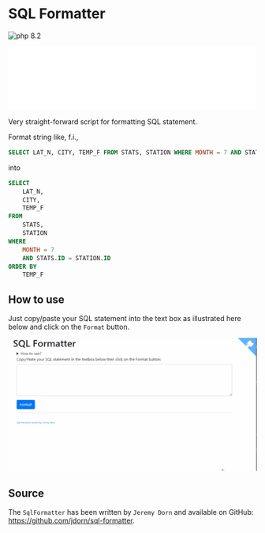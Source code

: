 # SQL Formatter

![php 8.2](https://img.shields.io/badge/php-8.2-brightgreen?style=flat)

![Banner](./banner.svg)

Very straight-forward script for formatting SQL statement.

Format string like, f.i.,

```sql
SELECT LAT_N, CITY, TEMP_F FROM STATS, STATION WHERE MONTH = 7 AND STATS.ID = STATION.ID ORDER BY TEMP_F
```

into

```sql
SELECT
    LAT_N,
    CITY,
    TEMP_F
FROM
    STATS,
    STATION
WHERE
    MONTH = 7
    AND STATS.ID = STATION.ID
ORDER BY
    TEMP_F
```

## How to use

Just copy/paste your SQL statement into the text box as illustrated here below and click on the `Format` button.

![sql_formatter](images/demo.gif)

## Source

The `SqlFormatter` has been written by `Jeremy Dorn` and available on GitHub: https://github.com/jdorn/sql-formatter.

